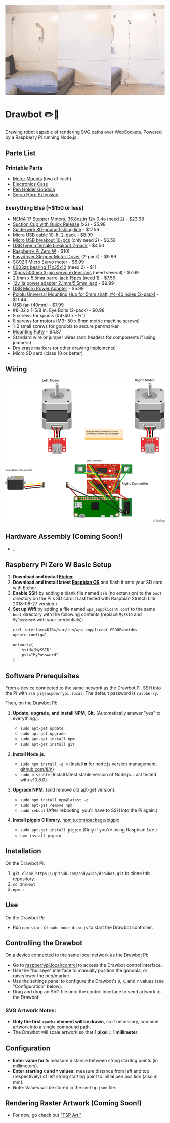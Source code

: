 ![](drawbot.gif)

# Drawbot ✏️🤖

Drawing robot capable of rendering SVG paths over WebSockets. Powered by a Raspberry Pi running Node.js.

## Parts List
### Printable Parts
* [Motor Mounts](https://www.thingiverse.com/thing:3054707) (two of each)
* [Electronics Case](https://www.thingiverse.com/thing:3058312)
* [Pen Holder Gondola](https://www.thingiverse.com/thing:372244)
* [Servo Horn Extension](https://www.thingiverse.com/thing:2427037)

### Everything Else (~$150 or less)

* [NEMA 17 Stepper Motors, 36.8oz.in 12v 0.4a](https://www.amazon.com/Stepping-Motor-26Ncm-36-8oz-Printer/dp/B00PNEQ9T4) (need 2) - $23.98
* [Suction Cup with Quick Release](https://www.harborfreight.com/suction-cup-with-quick-release-62715.html) (x2) - $5.98
* [Spiderwire 80-pound fishing line](https://www.amazon.com/gp/product/B00LDYLVVO/ref=oh_aui_search_detailpage?ie=UTF8&psc=1) - $17.56
* [Micro USB cable 10-ft. 2-pack](https://www.amazon.com/Android-Extremely-Durable-Charging-Generation/dp/B01NAG0YPD/ref=sr_1_8) - $8.99
* [Micro USB breakout 10-pcs](https://www.amazon.com/MagiDeal-10pcs-Female-Pinboard-2-54mm/dp/B0183KF7TM/ref=sr_1_4) (only need 2) - $6.59
* [USB type a female breakout 2-pack](https://www.ebay.com/itm/USB-2-0-Type-A-Female-Breakout-Board-2-54mm-Header-Gold-plated-Pack-of-2/302540094106) - $4.50
* [Raspberry Pi Zero W](http://www.microcenter.com/product/486575/Zero_W) - $10)
* [Easydriver Stepper Motor Driver](https://www.amazon.com/Cylewet-Easydriver-Stepper-Headers-Screwdriver/dp/B073D4H4F4/ref=sr_1_cc_1) (2-pack) - $9.99
* [SG92R](http://www.microcenter.com/product/454408/Micro_Servo) Micro Servo motor - $6.99
* [6003zz bearing 17x35x10](https://www.amazon.com/VXB-6003ZZ-Bearing-17x35x10-Shielded/dp/B002BBCO32/ref=sr_1_1) (need 2) - $11
* [10pcs 500mm 3-pin servo extensions](https://www.amazon.com/White-Terminal-Female-Extension-Airplane/dp/B01HLUZO4S/) (need several) - $7.69
* [2.1mm x 5.5mm barrel jack 15pcs](https://www.amazon.com/15PCS-Power-Socket-Barrel-Type-DC-005/dp/B00W944ACE/ref=sr_1_5) (need 1) - $7.59
* [12v 1a power adapter 2.1mm/5.5mm lead](https://www.amazon.com/Dericam-Power-Adapter-Supply-1000mA/dp/B01N3SNRE4/ref=sr_1_3) - $9.99
* [USB Micro Power Adapter](https://www.amazon.com/Keyestudio-Raspberry-Supply-Adapter-Charger/dp/B073RBXX2G/ref=sr_1_20) - $5.99
* [Pololu Universal Mounting Hub for 5mm shaft, #4-40 holes (2-pack)](https://www.pololu.com/product/1203) - $11.44
* [USB fan (40mm)](https://www.amazon.com/gp/product/B071JB9WYB/) - $7.99
* \#8-32 x 1-5/8 in. Eye Bolts (2-pack) - $0.98
* 8 screws for spools (#4-40 x ~½")
* 8 screws for motors (M3-.50 x 6mm metric machine screws)
* 1-2 small screws for gondola to secure pen/marker
* [Mounting Putty](https://www.amazon.com/Loctite-Fun-Tak-Mounting-2-Ounce-1087306/dp/B001F57ZPW) - $4.87
* Standard wire or jumper wires (and headers for components if using jumpers)
* Dry erase markers (or other drawing implements)
* Micro SD card (class 10 or better)

## Wiring

![](wiring/drawbot_wiring.jpg)

## Hardware Assembly (Coming Soon!)

* ...

## Raspberry Pi Zero W Basic Setup
1. **Download and install [Etcher](https://etcher.io/)**.
2. **Download and install latest [Raspbian OS](https://www.raspberrypi.org/downloads/raspbian/)** and flash it onto your SD card with Etcher.
3. **Enable SSH** by adding a blank file named `ssh` (no extension) to the `boot` directory on the Pi's SD card. (Last tested with Raspbian Stretch Lite 2018-06-27 version.)
4. **Set up Wifi** by adding a file named `wpa_supplicant.conf` to the same `boot` directory with the following contents (replace `MySSID` and `MyPassword` with your credentials):  
	```
	ctrl_interface=DIR=/var/run/wpa_supplicant GROUP=netdev
	update_config=1
		
	network={ 
		ssid="MySSID" 
		psk="MyPassword" 
	}
	```

## Software Prerequisites
From a device connected to the same network as the Drawbot Pi, SSH into the Pi with `ssh pi@raspberrypi.local`. The default password is `raspberry`.

Then, on the Drawbot Pi:

1. **Update, upgrade, and install NPM, Git.** (Automatically answer "yes" to everything.):
	* `sudo apt-get update`
	* `sudo apt-get upgrade`
	* `sudo apt-get install npm`
	* `sudo apt-get install git`

2. **Install Node.js.**
	* `sudo npm install -g n` (Install **n** for node.js version management. [github.com/tj/n](https://github.com/tj/n))
	* `sudo n stable` (Install latest stable version of Node.js. Last tested with v10.8.0)

3. **Upgrade NPM.** (and remove old apt-get version).
	* `sudo npm install npm@latest -g`
	* `sudo apt-get remove npm`
	* `sudo reboot` (After rebooting, you'll have to SSH into the Pi again.)

4. **Install pigpio C library.** [npmjs.com/package/pigpio](https://www.npmjs.com/package/pigpio)
	* `sudo apt-get install pigpio` (Only if you're using Raspbian *Lite*.)
	* `npm install pigpio`

## Installation
On the Drawbot Pi:

1. `git clone https://github.com/andywise/drawbot.git` to clone this repository.
2. `cd drawbot`
3. `npm i`

## Use
On the Drawbot Pi:

* Run `npm start` or `sudo node draw.js` to start the Drawbot controller.

## Controlling the Drawbot
On a device connected to the same local network as the Drawbot Pi:

* Go to [raspberrypi.local/control](http://raspberrypi.local/control) to access the Drawbot control interface.
* Use the "bullseye" interface to manually position the gondola, or raise/lower the pen/marker.
* Use the settings panel to configure the Drawbot's `D`, `X`, and `Y` values (see "Configuration" below).
* Drag and drop an SVG file onto the control interface to send artwork to the Drawbot!

### SVG Artwork Notes:
* **Only the first `<path>` element will be drawn**, so if necessary, combine artwork into a single compound path.
* The Drawbot will scale artwork so that **1 pixel = 1 millimeter**.

## Configuration
* **Enter value for `D`:** measure distance between string starting points (in millimeters).
* **Enter starting `X` and `Y` values:** measure distance from left and top (respectively) of left string starting point to initial pen position (also in mm).
* Note: Values will be stored in the `config.json` file.

## Rendering Raster Artwork (Coming Soon!)
* For now, go check out ["TSP Art."](https://wiki.evilmadscientist.com/TSP_art)
